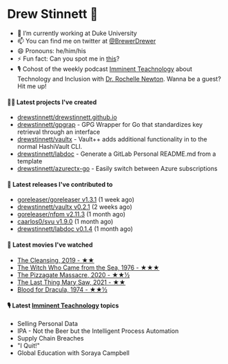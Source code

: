 
# Drew Stinnett 👋

- 🔭 I’m currently working at Duke University
- 📫 You can find me on twitter at [@BrewerDrewer](https://twitter.com/BrewerDrewer)
- 😄 Pronouns: he/him/his
- ⚡ Fun fact: Can you spot me in [this](https://www.youtube.com/watch?v=oL9WnB0qHBA)?
- 🎙 Cohost of the weekly podcast [Imminent Teachnology](https://podcast.imminentteachnology.com/) about Technology and Inclusion with [Dr. Rochelle Newton](https://www.linkedin.com/in/drrochellenewton/). Wanna be a guest? Hit me up!

#### 👨‍💻 Latest projects I've created
- [drewstinnett/drewstinnett.github.io](https://github.com/drewstinnett/drewstinnett.github.io)
- [drewstinnett/gpgrap](https://github.com/drewstinnett/gpgrap) - GPG Wrapper for Go that standardizes key retrieval through an interface
- [drewstinnett/vaultx](https://github.com/drewstinnett/vaultx) - Vault&#43;&#43; adds additional functionality in to the normal HashiVault CLI.
- [drewstinnett/labdoc](https://github.com/drewstinnett/labdoc) - Generate a GitLab Personal README.md from a template
- [drewstinnett/azurectx-go](https://github.com/drewstinnett/azurectx-go) - Easily switch between Azure subscriptions

#### 🚀 Latest releases I've contributed to
- [goreleaser/goreleaser v1.3.1](https://github.com/goreleaser/goreleaser/releases/tag/v1.3.1) (1 week ago)
- [drewstinnett/vaultx v0.2.1](https://github.com/drewstinnett/vaultx/releases/tag/v0.2.1) (2 weeks ago)
- [goreleaser/nfpm v2.11.3](https://github.com/goreleaser/nfpm/releases/tag/v2.11.3) (1 month ago)
- [caarlos0/svu v1.9.0](https://github.com/caarlos0/svu/releases/tag/v1.9.0) (1 month ago)
- [drewstinnett/labdoc v0.1.4](https://github.com/drewstinnett/labdoc/releases/tag/v0.1.4) (1 month ago)

#### 🍿 Latest movies I've watched
- [The Cleansing, 2019 - ★★](https://letterboxd.com/mondodrew/film/the-cleansing/)
- [The Witch Who Came from the Sea, 1976 - ★★★](https://letterboxd.com/mondodrew/film/the-witch-who-came-from-the-sea/)
- [The Pizzagate Massacre, 2020 - ★★½](https://letterboxd.com/mondodrew/film/the-pizzagate-massacre/)
- [The Last Thing Mary Saw, 2021 - ★★](https://letterboxd.com/mondodrew/film/the-last-thing-mary-saw/)
- [Blood for Dracula, 1974 - ★★½](https://letterboxd.com/mondodrew/film/blood-for-dracula/)

#### 🎙 Latest [Imminent Teachnology](https://podcast.imminentteachnology.com/) topics
- Selling Personal Data
- IPA - Not the Beer but the Intelligent Process Automation
- Supply Chain Breaches
- &#34;I Quit!&#34;
- Global Education with Soraya Campbell